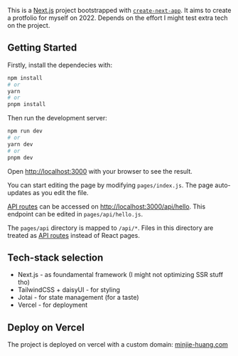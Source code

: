 This is a [Next.js](https://nextjs.org/) project bootstrapped with [`create-next-app`](https://github.com/vercel/next.js/tree/canary/packages/create-next-app).
It aims to create a protfolio for myself on 2022. Depends on the effort I might test extra tech on the project.

## Getting Started
Firstly, install the dependecies with:
```bash
npm install
# or
yarn
# or 
pnpm install
```

Then run the development server:

```bash
npm run dev
# or
yarn dev
# or
pnpm dev
```

Open [http://localhost:3000](http://localhost:3000) with your browser to see the result.

You can start editing the page by modifying `pages/index.js`. The page auto-updates as you edit the file.

[API routes](https://nextjs.org/docs/api-routes/introduction) can be accessed on [http://localhost:3000/api/hello](http://localhost:3000/api/hello). This endpoint can be edited in `pages/api/hello.js`.

The `pages/api` directory is mapped to `/api/*`. Files in this directory are treated as [API routes](https://nextjs.org/docs/api-routes/introduction) instead of React pages.

## Tech-stack selection

- Next.js - as foundamental framework (I might not optimizing SSR stuff tho)
- TailwindCSS + daisyUI - for styling
- Jotai - for state management (for a taste)
- Vercel - for deployment


## Deploy on Vercel
The project is deployed on vercel with a custom domain: [minjie-huang.com](https://minjie-huang.com)

